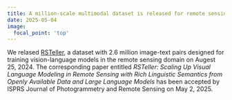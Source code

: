 ```yaml
---
title: A million-scale multimodal dataset is released for remote sensing
date: 2025-05-04
image:
  focal_point: 'top'
---
```


We relased [RSTeller](https://github.com/SlytherinGe/RSTeller), a dataset with 2.6 million image-text pairs designed for training vision-language models in the remote sensing domain on Augest 25, 2024. The corresponding paper entitled *RSTeller: Scaling Up Visual Language Modeling in Remote Sensing with Rich Linguistic Semantics from Openly Available Data and Large Language Models* has been accepted by ISPRS Journal of Photogrammetry and Remote Sensing on May 2, 2025. 

<!--more-->

<!-- {{% cta cta_link="/highlights-fusion/002-cognitive-training" cta_text="Read more ..." %}} -->